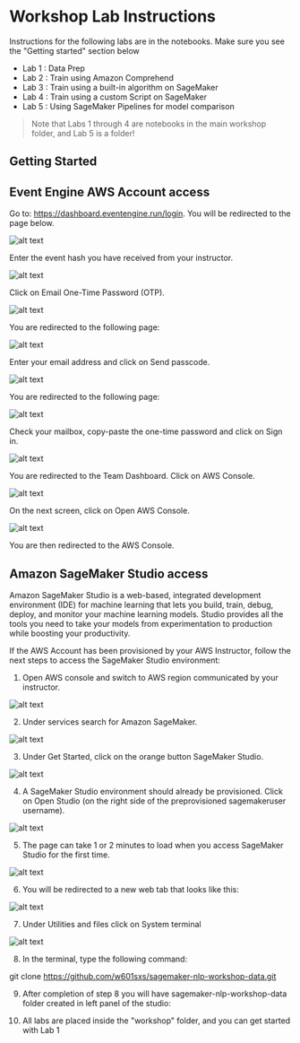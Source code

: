 # Workshop Lab Instructions

Instructions for the following labs are in the notebooks. Make sure you see the "Getting started" section below

- Lab 1 : Data Prep
- Lab 2 : Train using Amazon Comprehend
- Lab 3 : Train using a built-in algorithm on SageMaker
- Lab 4 : Train using a custom Script on SageMaker
- Lab 5 : Using SageMaker Pipelines for model comparison 

> Note that Labs 1 through 4 are notebooks in the main workshop folder, and Lab 5 is a folder!

## Getting Started

## Event Engine AWS Account access

Go to: https://dashboard.eventengine.run/login. You will be redirected to the page below.

![alt text](static/1.png)

Enter the event hash you have received from your instructor.

![alt text](static/2.png)

Click on Email One-Time Password (OTP).

![alt text](static/3.png)

You are redirected to the following page:

![alt text](static/4.png)

Enter your email address and click on Send passcode.

![alt text](static/5.png)

You are redirected to the following page:

![alt text](static/6.png)

Check your mailbox, copy-paste the one-time password and click on Sign in.

![alt text](static/7.png)

You are redirected to the Team Dashboard. Click on AWS Console.

![alt text](static/8.png)

On the next screen, click on Open AWS Console.

![alt text](static/9.png)

You are then redirected to the AWS Console.



## Amazon SageMaker Studio access

Amazon SageMaker Studio is a web-based, integrated development environment (IDE) for machine learning that lets you build, train, debug, deploy, and monitor your machine learning models. Studio provides all the tools you need to take your models from experimentation to production while boosting your productivity.

If the AWS Account has been provisioned by your AWS Instructor, follow the next steps to access the SageMaker Studio environment:

1. Open AWS console and switch to AWS region communicated by your instructor.

![alt text](static/11.png)

2. Under services search for Amazon SageMaker.

![alt text](static/12.png)

3. Under Get Started, click on the orange button SageMaker Studio.

![alt text](static/13.png)

4. A SageMaker Studio environment should already be provisioned. Click on Open Studio (on the right side of the preprovisioned sagemakeruser username).

![alt text](static/14.png)

5. The page can take 1 or 2 minutes to load when you access SageMaker Studio for the first time.

![alt text](static/15.png)

6. You will be redirected to a new web tab that looks like this:

![alt text](static/16.png)

7. Under Utilities and files click on System terminal

![alt text](static/17.png)

8. In the terminal, type the following command:

git clone https://github.com/w601sxs/sagemaker-nlp-workshop-data.git

9. After completion of step 8 you will have sagemaker-nlp-workshop-data folder created in left panel of the studio:

10. All labs are placed inside the "workshop" folder, and you can get started with Lab 1







